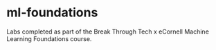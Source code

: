 # ml-foundations
Labs completed as part of the Break Through Tech x eCornell Machine Learning Foundations course.
